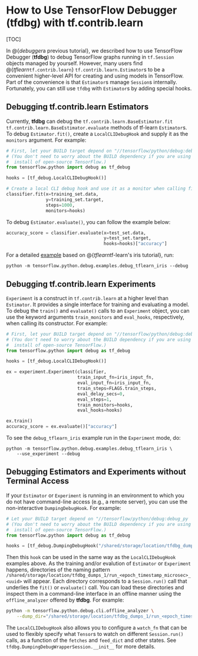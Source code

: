 # How to Use TensorFlow Debugger (tfdbg) with tf.contrib.learn

[TOC]

In @{$debugger$a previous tutorial}, we described how to use TensorFlow Debugger (**tfdbg**)
to debug TensorFlow graphs running in
`tf.Session`
objects managed by yourself. However, many users find
@{$tflearn$`tf.contrib.learn`}
`tf.contrib.learn.Estimator`s
to be a convenient higher-level API for creating and using models
in TensorFlow. Part of the convenience is that `Estimator`s manage `Session`s
internally. Fortunately, you can still use `tfdbg` with `Estimator`s by adding
special hooks.

## Debugging tf.contrib.learn Estimators

Currently, **tfdbg** can debug the
`tf.contrib.learn.BaseEstimator.fit`
`tf.contrib.learn.BaseEstimator.evaluate`
methods of tf-learn `Estimator`s. To debug `Estimator.fit()`,
create a `LocalCLIDebugHook` and supply it as the `monitors` argument. For example:

```python
# First, let your BUILD target depend on "//tensorflow/python/debug:debug_py"
# (You don't need to worry about the BUILD dependency if you are using a pip
#  install of open-source TensorFlow.)
from tensorflow.python import debug as tf_debug

hooks = [tf_debug.LocalCLIDebugHook()]

# Create a local CLI debug hook and use it as a monitor when calling fit().
classifier.fit(x=training_set.data,
               y=training_set.target,
               steps=1000,
               monitors=hooks)
```

To debug `Estimator.evaluate()`, you can follow the example below:

```python
accuracy_score = classifier.evaluate(x=test_set.data,
                                     y=test_set.target,
                                     hooks=hooks)["accuracy"]
```


For a detailed [example](https://www.tensorflow.org/code/tensorflow/python/debug/examples/debug_tflearn_iris.py) based on
@{$tflearn$tf-learn's iris tutorial},
run:

```none
python -m tensorflow.python.debug.examples.debug_tflearn_iris --debug
```

## Debugging tf.contrib.learn Experiments

`Experiment` is a construct in `tf.contrib.learn` at a higher level than
`Estimator`.
It provides a single interface for training and evaluating a model. To debug
the `train()` and `evaluate()` calls to an `Experiment` object, you can
use the keyword arguments `train_monitors` and `eval_hooks`, respectively, when
calling its constructor. For example:

```python
# First, let your BUILD target depend on "//tensorflow/python/debug:debug_py"
# (You don't need to worry about the BUILD dependency if you are using a pip
#  install of open-source TensorFlow.)
from tensorflow.python import debug as tf_debug

hooks = [tf_debug.LocalCLIDebugHook()]

ex = experiment.Experiment(classifier,
                           train_input_fn=iris_input_fn,
                           eval_input_fn=iris_input_fn,
                           train_steps=FLAGS.train_steps,
                           eval_delay_secs=0,
                           eval_steps=1,
                           train_monitors=hooks,
                           eval_hooks=hooks)

ex.train()
accuracy_score = ex.evaluate()["accuracy"]
```

To see the `debug_tflearn_iris` example run in the `Experiment` mode, do:

```none
python -m tensorflow.python.debug.examples.debug_tflearn_iris \
    --use_experiment --debug
```

## Debugging Estimators and Experiments without Terminal Access

If your `Estimator` or `Experiment` is running in an environment to which you
do not have command-line access (e.g., a remote server), you can use the
non-interactive `DumpingDebugHook`. For example:

```python
# Let your BUILD target depend on "//tensorflow/python/debug:debug_py
# (You don't need to worry about the BUILD dependency if you are using a pip
#  install of open-source TensorFlow.)
from tensorflow.python import debug as tf_debug

hooks = [tf_debug.DumpingDebugHook("/shared/storage/location/tfdbg_dumps_1")]
```

Then this `hook` can be used in the same way as the `LocalCLIDebugHook` examples
above. As the training and/or evalution of `Estimator` or `Experiment`
happens, directories of the naming pattern
`/shared/storage/location/tfdbg_dumps_1/run_<epoch_timestamp_microsec>_<uuid>`
will appear. Each directory corresponds to a `Session.run()` call that underlies
the `fit()` or `evaluate()` call. You can load these directories and inspect
them in a command-line interface in an offline manner using the
`offline_analyzer` offered by **tfdbg**. For example:

```bash
python -m tensorflow.python.debug.cli.offline_analyzer \
    --dump_dir="/shared/storage/location/tfdbg_dumps_1/run_<epoch_timestamp_microsec>_<uuid>"
```

The `LocalCLIDebugHook` also allows you to configure a `watch_fn` that can be
used to flexibly specify what `Tensor`s to watch on different `Session.run()`
calls, as a function of the `fetches` and `feed_dict` and other states. See
`tfdbg.DumpingDebugWrapperSession.__init__`
for more details.

